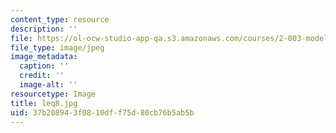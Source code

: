 ```yaml
---
content_type: resource
description: ''
file: https://ol-ocw-studio-app-qa.s3.amazonaws.com/courses/2-003-modeling-dynamics-and-control-i-spring-2005/37b208943f0810dff75d80cb76b5ab5b_leq8.jpg
file_type: image/jpeg
image_metadata:
  caption: ''
  credit: ''
  image-alt: ''
resourcetype: Image
title: leq8.jpg
uid: 37b20894-3f08-10df-f75d-80cb76b5ab5b
---
```

